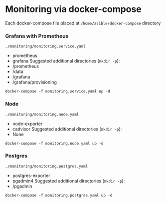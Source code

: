 # Monitoring via docker-compose

Each docker-compose file placed at `/home/asible/docker-compose` directory

### Grafana with Prometheus
`./monitoring/monitoring.service.yaml`
 - prometheus
 - grafana
Suggested additional directories (`mkdir -p`):
 - /prometheus
 - /data
 - /grafana
 - /grafana/provisioning
```
docker-compose -f monitoring.service.yaml up -d
```

### Node
`./monitoring/monitoring.node.yaml`
 - node-exporter 
 - cadvisor
Suggested additional directories (`mkdir -p`):
 - None
```
docker-compose -f monitoring.node.yaml up -d
```

### Postgres
`./monitoring/monitoring.postgres.yaml`
 - postgres-exporter
 - pgadmin4 
Suggested additional directories (`mkdir -p`):
 - /pgadmin
```
docker-compose -f monitoring.postgres.yaml up -d 
```

